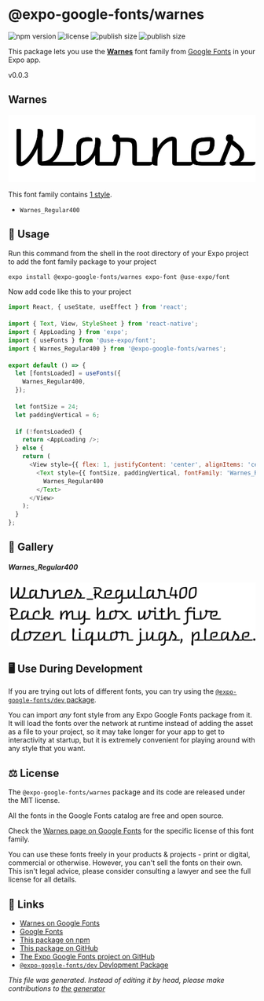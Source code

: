 # @expo-google-fonts/warnes

![npm version](https://flat.badgen.net/npm/v/@expo-google-fonts/warnes)
![license](https://flat.badgen.net/github/license/expo/google-fonts)
![publish size](https://flat.badgen.net/packagephobia/install/@expo-google-fonts/warnes)
![publish size](https://flat.badgen.net/packagephobia/publish/@expo-google-fonts/warnes)

This package lets you use the [**Warnes**](https://fonts.google.com/specimen/Warnes) font family from [Google Fonts](https://fonts.google.com/) in your Expo app.

v0.0.3

## Warnes

![Warnes](./font-family.png)

This font family contains [1 style](#gallery).

- `Warnes_Regular400`

## 🔡 Usage

Run this command from the shell in the root directory of your Expo project to add the font family package to your project
```sh
expo install @expo-google-fonts/warnes expo-font @use-expo/font
```

Now add code like this to your project
```js
import React, { useState, useEffect } from 'react';

import { Text, View, StyleSheet } from 'react-native';
import { AppLoading } from 'expo';
import { useFonts } from '@use-expo/font';
import { Warnes_Regular400 } from '@expo-google-fonts/warnes';

export default () => {
  let [fontsLoaded] = useFonts({
    Warnes_Regular400,
  });

  let fontSize = 24;
  let paddingVertical = 6;

  if (!fontsLoaded) {
    return <AppLoading />;
  } else {
    return (
      <View style={{ flex: 1, justifyContent: 'center', alignItems: 'center' }}>
        <Text style={{ fontSize, paddingVertical, fontFamily: 'Warnes_Regular400' }}>
          Warnes_Regular400
        </Text>
      </View>
    );
  }
};

```

## 📖 Gallery

##### Warnes_Regular400
![Warnes_Regular400](./509079dd5c127782c43242772c6a327f4e16ede0d28f7d18b01e7092b4e902c8.ttf.png)


## 🖥️ Use During Development

If you are trying out lots of different fonts, you can try using the [`@expo-google-fonts/dev` package](https://github.com/expo/google-fonts/tree/master/font-packages/dev#readme).

You can import *any* font style from any Expo Google Fonts package from it. It will load the fonts
over the network at runtime instead of adding the asset as a file to your project, so it may take longer
for your app to get to interactivity at startup, but it is extremely convenient
for playing around with any style that you want.

## ⚖️ License

The `@expo-google-fonts/warnes` package and its code are released under the MIT license.

All the fonts in the Google Fonts catalog are free and open source.

Check the [Warnes page on Google Fonts](https://fonts.google.com/specimen/Warnes) for the specific license of this font family.

You can use these fonts freely in your products & projects - print or digital, commercial or otherwise. However, you can't sell the fonts on their own. This isn't legal advice, please consider consulting a lawyer and see the full license for all details.

## 🔗 Links

- [Warnes on Google Fonts](https://fonts.google.com/specimen/Warnes)
- [Google Fonts](https://fonts.google.com/)
- [This package on npm](https://www.npmjs.com/package/@expo-google-fonts/warnes)
- [This package on GitHub](https://github.com/expo/google-fonts/tree/master/font-packages/warnes)
- [The Expo Google Fonts project on GitHub](https://github.com/expo/google-fonts)
- [`@expo-google-fonts/dev` Devlopment Package](https://github.com/expo/google-fonts/tree/master/font-packages/dev)


*This file was generated. Instead of editing it by head, please make contributions to [the generator](https://github.com/expo/google-fonts/tree/master/packages/generator)*
